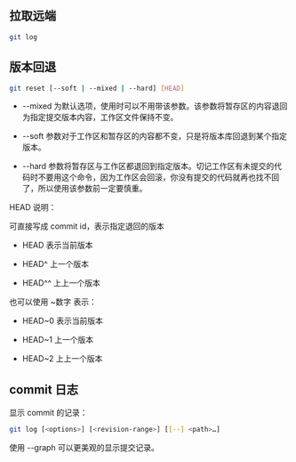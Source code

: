 
## **拉取远端**

```bash
git log 
```

## **版本回退**

```bash
git reset [--soft | --mixed | --hard] [HEAD]
```

- --mixed 为默认选项，使⽤时可以不⽤带该参数。该参数将暂存区的内容退回为指定提交版本内容，⼯作区⽂件保持不变。

- --soft 参数对于⼯作区和暂存区的内容都不变，只是将版本库回退到某个指定版本。

- --hard 参数将暂存区与⼯作区都退回到指定版本。切记⼯作区有未提交的代码时不要⽤这个命令，因为⼯作区会回滚，你没有提交的代码就再也找不回了，所以使⽤该参数前⼀定要慎重。

HEAD 说明：

可直接写成 commit id，表示指定退回的版本

- HEAD 表示当前版本

- HEAD^ 上⼀个版本

- HEAD^^ 上上⼀个版本

也可以使⽤ ~数字 表示：

- HEAD~0 表示当前版本

- HEAD~1 上⼀个版本

- HEAD~2 上上⼀个版本


## **commit 日志**

显示 commit 的记录：

```bash
git log [<options>] [<revision-range>] [[--] <path>…​]
```

使用 --graph 可以更美观的显示提交记录。
